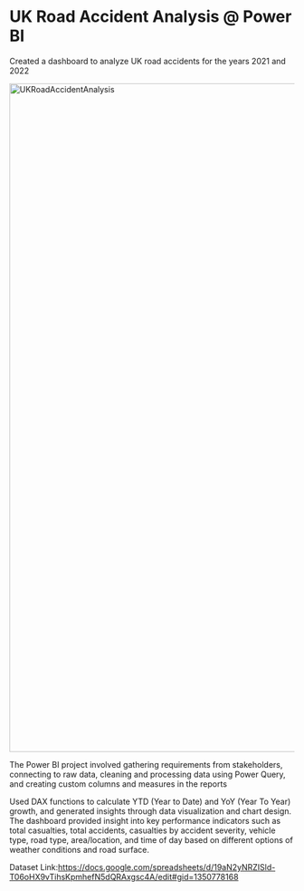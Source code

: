 # UK Road Accident Analysis @ Power BI #
Created a dashboard to analyze UK road accidents for the years 2021 and 2022 

<img width="1180" alt="UKRoadAccidentAnalysis" src="https://github.com/petersunmk/UKRoadAccidentAnalysis/assets/90821383/a19ae2de-cb21-4d01-b965-c3b7e45f0e53">


The Power BI project involved gathering requirements from stakeholders, connecting to raw data, cleaning and processing data using Power Query, and creating custom columns and measures in the reports

Used DAX functions to calculate YTD (Year to Date) and YoY (Year To Year) growth, and generated insights through data visualization and chart design. The dashboard provided insight into key performance indicators such as total casualties, total accidents, casualties by accident severity, vehicle type, road type, area/location, and time of day based on different options of weather conditions and road surface.  

Dataset Link:https://docs.google.com/spreadsheets/d/19aN2yNRZISld-T06oHX9vTihsKpmhefN5dQRAxgsc4A/edit#gid=1350778168

